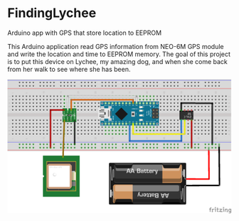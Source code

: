 # FindingLychee
Arduino app with GPS that store location to EEPROM

This Arduino application read GPS information from NEO-6M GPS module and write the location and time to EEPROM memory.
The goal of this project is to put this device on Lychee, my amazing dog, and when she come back from her walk to see where she has been.

![Schematic](FindingLychee_bb.png)
